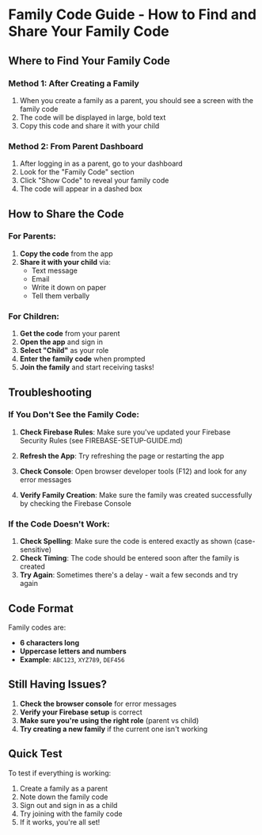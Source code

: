 # Family Code Guide - How to Find and Share Your Family Code

## Where to Find Your Family Code

### Method 1: After Creating a Family
1. When you create a family as a parent, you should see a screen with the family code
2. The code will be displayed in large, bold text
3. Copy this code and share it with your child

### Method 2: From Parent Dashboard
1. After logging in as a parent, go to your dashboard
2. Look for the "Family Code" section
3. Click "Show Code" to reveal your family code
4. The code will appear in a dashed box

## How to Share the Code

### For Parents:
1. **Copy the code** from the app
2. **Share it with your child** via:
   - Text message
   - Email
   - Write it down on paper
   - Tell them verbally

### For Children:
1. **Get the code** from your parent
2. **Open the app** and sign in
3. **Select "Child"** as your role
4. **Enter the family code** when prompted
5. **Join the family** and start receiving tasks!

## Troubleshooting

### If You Don't See the Family Code:

1. **Check Firebase Rules**: Make sure you've updated your Firebase Security Rules (see FIREBASE-SETUP-GUIDE.md)

2. **Refresh the App**: Try refreshing the page or restarting the app

3. **Check Console**: Open browser developer tools (F12) and look for any error messages

4. **Verify Family Creation**: Make sure the family was created successfully by checking the Firebase Console

### If the Code Doesn't Work:

1. **Check Spelling**: Make sure the code is entered exactly as shown (case-sensitive)
2. **Check Timing**: The code should be entered soon after the family is created
3. **Try Again**: Sometimes there's a delay - wait a few seconds and try again

## Code Format

Family codes are:
- **6 characters long**
- **Uppercase letters and numbers**
- **Example**: `ABC123`, `XYZ789`, `DEF456`

## Still Having Issues?

1. **Check the browser console** for error messages
2. **Verify your Firebase setup** is correct
3. **Make sure you're using the right role** (parent vs child)
4. **Try creating a new family** if the current one isn't working

## Quick Test

To test if everything is working:
1. Create a family as a parent
2. Note down the family code
3. Sign out and sign in as a child
4. Try joining with the family code
5. If it works, you're all set!
